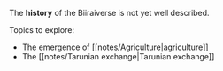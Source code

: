 The **history** of the Biiraiverse is not yet well described.

Topics to explore:

- The emergence of [[notes/Agriculture|agriculture]]
- The [[notes/Tarunian exchange|Tarunian exchange]]